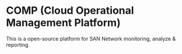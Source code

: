 COMP (Cloud Operational Management Platform)
====

This is a open-source platform for SAN Network monitoring, analyze & reporting.
